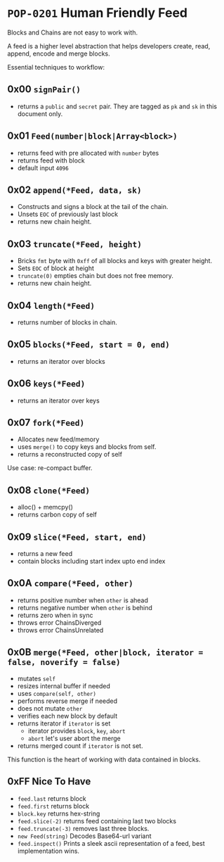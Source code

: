 # `POP-0201` Human Friendly Feed
Blocks and Chains are not easy to work with.

A feed is a higher level abstraction that helps developers create, read, append, encode and merge blocks.

Essential techniques to workflow:

## 0x00 `signPair()`
- returns a `public` and `secret` pair.
They are tagged as `pk` and `sk` in this document only.

## 0x01 `Feed(number|block|Array<block>)`
- returns feed with pre allocated with `number` bytes
- returns feed with block
- default input `4096`

## 0x02 `append(*Feed, data, sk)`
- Constructs and signs a block at the tail of the chain.
- Unsets `EOC` of previously last block
- returns new chain height.

## 0x03 `truncate(*Feed, height)`
- Bricks `fmt` byte with `0xff` of all blocks and keys with greater height.
- Sets `EOC` of block at height
- `truncate(0)` empties chain but does not free memory.
- returns new chain height.

## 0x04 `length(*Feed)`
- returns number of blocks in chain.

## 0x05 `blocks(*Feed, start = 0, end)`
- returns an iterator over blocks

## 0x06 `keys(*Feed)`
- returns an iterator over keys

## 0x07 `fork(*Feed)`
- Allocates new feed/memory
- uses `merge()` to copy keys and blocks from self.
- returns a reconstructed copy of self

Use case: re-compact buffer.

## 0x08 `clone(*Feed)`
- alloc() + memcpy()
- returns carbon copy of self

## 0x09 `slice(*Feed, start, end)`
- returns a new feed
- contain blocks including start index upto end index

## 0x0A `compare(*Feed, other)`
- returns positive number when `other` is ahead
- returns negative number when `other` is behind
- returns zero when in sync
- throws error ChainsDiverged
- throws error ChainsUnrelated

## 0x0B `merge(*Feed, other|block, iterator = false, noverify = false)`
- mutates `self`
- resizes internal buffer if needed
- uses `compare(self, other)`
- performs reverse merge if needed
- does not mutate `other`
- verifies each new block by default
- returns iterator if `iterator` is set
  - iterator provides `block`, `key`, `abort`
  - `abort` let's user abort the merge
- returns merged count if `iterator` is not set.

This function is the heart of working with data contained in blocks.

## 0xFF Nice To Have
- `feed.last` returns block
- `feed.first` returns block
- `block.key` returns hex-string
- `feed.slice(-2)` returns feed containing last two blocks
- `feed.truncate(-3)` removes last three blocks.
- `new Feed(string)` Decodes Base64-url variant
- `feed.inspect()` Prints a sleek ascii representation of a feed, best implementation wins.
